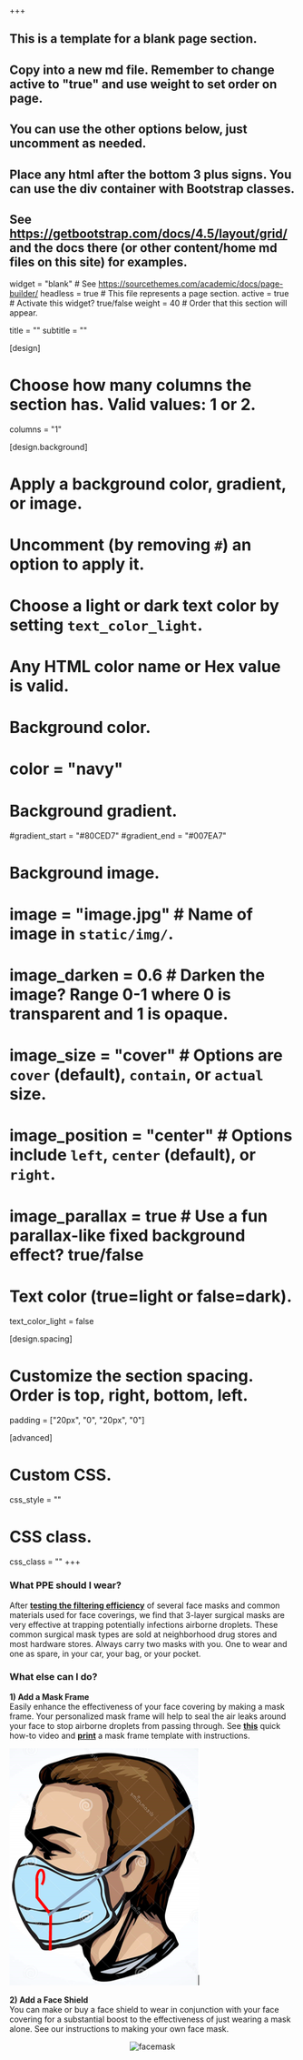 +++

## This is a template for a blank page section.
## Copy into a new md file. Remember to change active to "true" and use weight to set order on page.
## You can use the other options below, just uncomment as needed.
## Place any html after the bottom 3 plus signs. You can use the div container with Bootstrap classes.
## See https://getbootstrap.com/docs/4.5/layout/grid/ and the docs there (or other content/home md files on this site) for examples.

widget = "blank"  # See https://sourcethemes.com/academic/docs/page-builder/
headless = true  # This file represents a page section.
active = true  # Activate this widget? true/false
weight = 40  # Order that this section will appear.

title = ""
subtitle = ""

[design]
  # Choose how many columns the section has. Valid values: 1 or 2.
  columns = "1"

[design.background]
  # Apply a background color, gradient, or image.
  #   Uncomment (by removing `#`) an option to apply it.
  #   Choose a light or dark text color by setting `text_color_light`.
  #   Any HTML color name or Hex value is valid.

  # Background color.
  # color = "navy"
  
  # Background gradient.
  #gradient_start = "#80CED7"
  #gradient_end = "#007EA7"
  
  # Background image.
  # image = "image.jpg"  # Name of image in `static/img/`.
  # image_darken = 0.6  # Darken the image? Range 0-1 where 0 is transparent and 1 is opaque.
  # image_size = "cover"  #  Options are `cover` (default), `contain`, or `actual` size.
  # image_position = "center"  # Options include `left`, `center` (default), or `right`.
  # image_parallax = true  # Use a fun parallax-like fixed background effect? true/false
  
  # Text color (true=light or false=dark).
  text_color_light = false

[design.spacing]
  # Customize the section spacing. Order is top, right, bottom, left.
  padding = ["20px", "0", "20px", "0"]

[advanced]
 # Custom CSS. 
 css_style = ""
 
 # CSS class.
 css_class = ""
+++

<div class="container-fluid">
  <div class="row">
    <div class="col-xs-12 col-sm-12 col-md-12 col-lg-12 col-xl-12 text-center">
      <h3>What PPE should I wear?</h3>
    </div>
  </div> 
  <div class="row">
    <div class="col-xs-12 col-sm-12 col-md-12 col-lg-12 col-xl-12">
      <p class="text-left">After <b><a href="https://www.masteryourppe.com/testing" target="_blank">testing the filtering efficiency</a></b> of several face masks and common materials used for face coverings, we find that 3-layer surgical masks are very effective at trapping potentially infections airborne droplets.  These common surgical mask types are sold at neighborhood drug stores and most hardware stores.  Always carry two masks with you.  One to wear and one as spare, in your car, your bag, or your pocket.</p>
    </div>
  </div> 
  <div class="row mt-4">
    <div class="col-xs-12 col-sm-12 col-md-12 col-lg-12 col-xl-12 text-center">
      <h3>What else can I do?</h3>
    </div>
  <div class="row">
    <div class="col-xs-12 col-sm-12 col-md-8 col-lg-8 col-xl-8 pr-4 align-items-xl-center">
      <p class="text-left"><b>1) Add a Mask Frame</b><br>Easily enhance the effectiveness of your face covering by making a mask frame.  Your personalized mask frame will help to seal the air leaks around your face to stop airborne droplets from passing through.  See <b><a href="https://youtu.be/KZgRVWYM7rY" target="_blank">this</a></b> quick how-to video and <b><a href="https://github.com/dickansj/MasterYourPPE/wiki/Improve-Your-Mask-With-a-Frame" target="_blank">print</a></b> a mask frame template with instructions.</p>
    </div>
    <div class="col-xs-12 col-sm-12 col-md-4 col-lg-4 col-xl-4 order-xs-last order-sm-last order-md-last order-lg-last order-xl-last">
      <img class="img-fluid" src="https://github.com/dickansj/MasterYourPPE/blob/master/assets/wiki/frame-side-view.png?raw=true" alt="Mask Frame">
    </div>
  </div> 
  <div class="row mt-4">
    <div class="col-xs-12 col-sm-12 col-md-12 col-lg-12 col-xl-12">
      <p class="text-left"><b>2) Add a Face Shield</b><br>You can make or buy a face shield to wear in conjunction with your face covering for a substantial boost to the effectiveness of just wearing a mask alone.  See our  instructions to making your own face mask.</p>
      <div style="text-align: center;">
        <img class="img-fluid" src="https://images.firstpost.com/fpimages/380x285/fixed/jpg/2020/06/Covid-19-coronavirus-sneeze-simulation_Dassualt-Systemes-1.jpg" alt="facemask" width="400" height="220">
      </div>
    </div>
  </div> 

</div>
